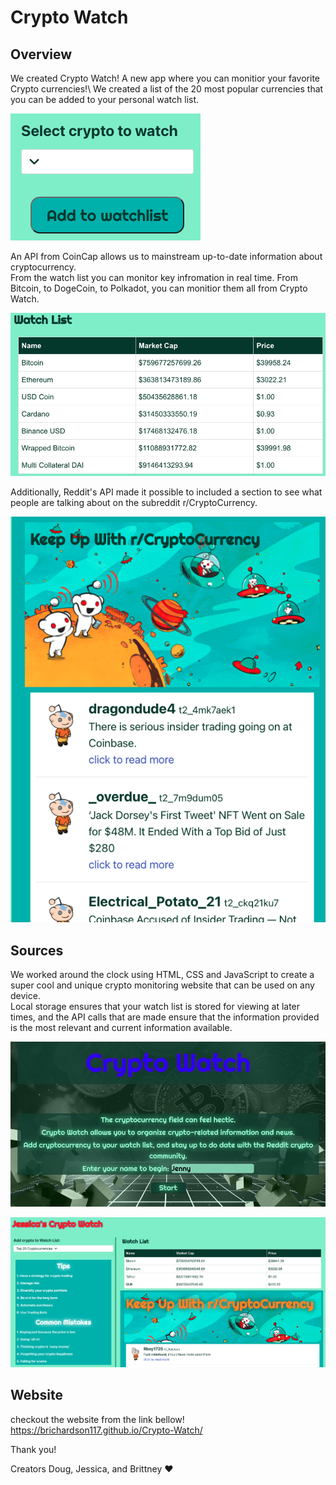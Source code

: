 # Crypto Watch

## Overview
We created Crypto Watch! A new app where you can monitior your favorite Crypto currencies!\ 
We created a list of the 20 most popular currencies that you can be added to your personal watch list.

![dropdown-menu](assets/images/dropdow.png)

An API from CoinCap allows us to mainstream up-to-date information about cryptocurrency.\
From the watch list  you can monitor key infromation in real time. 
From Bitcoin, to DogeCoin, to Polkadot, you can monitior them all from Crypto Watch.

![watchlist](assets/images/watchlist.png)

Additionally, Reddit's API made it possible to included a section to see what people are talking about on the subreddit r/CryptoCurrency.

![reddit-updates](assets/images/redditupdates.png)

## Sources
We worked around the clock using HTML, CSS and JavaScript to create a super cool and unique crypto monitoring website that can be used on any device.\
Local storage ensures that your watch list is stored for viewing at later times, and the API calls that are made ensure that the information provided is the most relevant and current information available.

![Image of main page](./assets/images/page1.jpg)

![Image of Watch page](./assets/images/page2.png)

## Website 
checkout the website from the link bellow!
https://brichardson117.github.io/Crypto-Watch/ 


Thank you!

Creators Doug, Jessica, and Brittney ❤️
